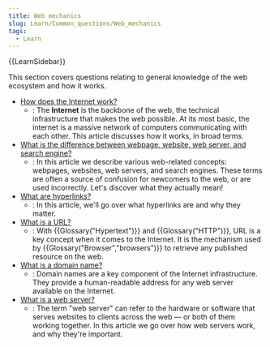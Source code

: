 ```yaml
---
title: Web mechanics
slug: Learn/Common_questions/Web_mechanics
tags:
  - Learn
---
```


{{LearnSidebar}}

This section covers questions relating to general knowledge of the web ecosystem and how it works.

- [How does the Internet work?](/en-US/docs/Learn/Common_questions/Web_mechanics/How_does_the_Internet_work)
  - : The **Internet** is the backbone of the web, the technical infrastructure that makes the web possible.
    At its most basic, the internet is a massive network of computers communicating with each other. This article
    discusses how it works, in broad terms.
- [What is the difference between webpage, website, web server, and search engine?](/en-US/docs/Learn/Common_questions/Web_mechanics/Pages_sites_servers_and_search_engines)
  - : In this article we describe various web-related concepts: webpages, websites, web servers, and search engines. These
    terms are often a source of confusion for newcomers to the web, or are used incorrectly. Let's discover what they
    actually mean!
- [What are hyperlinks?](/en-US/docs/Learn/Common_questions/Web_mechanics/What_are_hyperlinks)
  - : In this article, we'll go over what hyperlinks are and why they matter.
- [What is a URL?](/en-US/docs/Learn/Common_questions/Web_mechanics/What_is_a_URL)
  - : With {{Glossary("Hypertext")}} and {{Glossary("HTTP")}}, URL is a key concept when it comes to the Internet. It is
    the mechanism used by {{Glossary("Browser","browsers")}} to retrieve any published resource on the web.
- [What is a domain name?](/en-US/docs/Learn/Common_questions/Web_mechanics/What_is_a_domain_name)
  - : Domain names are a key component of the Internet infrastructure. They provide a human-readable address for any web
    server available on the Internet.
- [What is a web server?](/en-US/docs/Learn/Common_questions/Web_mechanics/What_is_a_web_server)
  - : The term "web server" can refer to the hardware or software that serves websites to clients across the web — or both
    of them working together. In this article we go over how web servers work, and why they're important.
